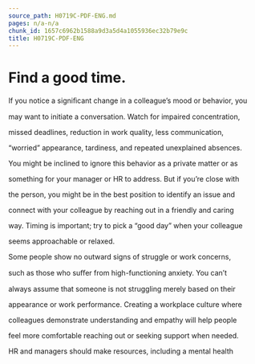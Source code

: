```yaml
---
source_path: H0719C-PDF-ENG.md
pages: n/a-n/a
chunk_id: 1657c6962b1588a9d3a5d4a1055936ec32b79e9c
title: H0719C-PDF-ENG
---
```

# Find a good time.

If you notice a signiﬁcant change in a colleague’s mood or behavior, you

may want to initiate a conversation. Watch for impaired concentration,

missed deadlines, reduction in work quality, less communication,

“worried” appearance, tardiness, and repeated unexplained absences.

You might be inclined to ignore this behavior as a private matter or as

something for your manager or HR to address. But if you’re close with

the person, you might be in the best position to identify an issue and

connect with your colleague by reaching out in a friendly and caring

way. Timing is important; try to pick a “good day” when your colleague

seems approachable or relaxed.

Some people show no outward signs of struggle or work concerns,

such as those who suﬀer from high-functioning anxiety. You can’t

always assume that someone is not struggling merely based on their

appearance or work performance. Creating a workplace culture where

colleagues demonstrate understanding and empathy will help people

feel more comfortable reaching out or seeking support when needed.

HR and managers should make resources, including a mental health

